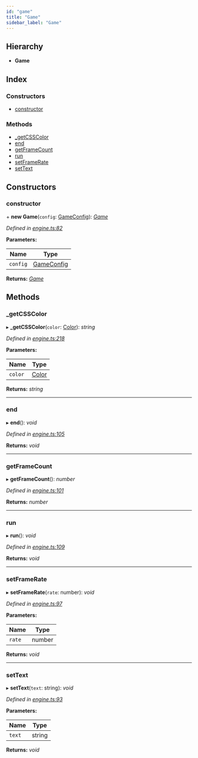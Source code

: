 ```yaml
---
id: "game"
title: "Game"
sidebar_label: "Game"
---
```


## Hierarchy

* **Game**

## Index

### Constructors

* [constructor](#constructor)

### Methods

* [_getCSSColor](#_getcsscolor)
* [end](#end)
* [getFrameCount](#getframecount)
* [run](#run)
* [setFrameRate](#setframerate)
* [setText](#settext)

## Constructors

###  constructor

\+ **new Game**(`config`: [GameConfig](../interfaces/gameconfig)): *[Game](game)*

*Defined in [engine.ts:82](https://github.com/jamesroutley/24a2/blob/5df3740/src/engine.ts#L82)*

**Parameters:**

Name | Type |
------ | ------ |
`config` | [GameConfig](../interfaces/gameconfig) |

**Returns:** *[Game](game)*

## Methods

###  _getCSSColor

▸ **_getCSSColor**(`color`: [Color](../enums/color)): *string*

*Defined in [engine.ts:218](https://github.com/jamesroutley/24a2/blob/5df3740/src/engine.ts#L218)*

**Parameters:**

Name | Type |
------ | ------ |
`color` | [Color](../enums/color) |

**Returns:** *string*

___

###  end

▸ **end**(): *void*

*Defined in [engine.ts:105](https://github.com/jamesroutley/24a2/blob/5df3740/src/engine.ts#L105)*

**Returns:** *void*

___

###  getFrameCount

▸ **getFrameCount**(): *number*

*Defined in [engine.ts:101](https://github.com/jamesroutley/24a2/blob/5df3740/src/engine.ts#L101)*

**Returns:** *number*

___

###  run

▸ **run**(): *void*

*Defined in [engine.ts:109](https://github.com/jamesroutley/24a2/blob/5df3740/src/engine.ts#L109)*

**Returns:** *void*

___

###  setFrameRate

▸ **setFrameRate**(`rate`: number): *void*

*Defined in [engine.ts:97](https://github.com/jamesroutley/24a2/blob/5df3740/src/engine.ts#L97)*

**Parameters:**

Name | Type |
------ | ------ |
`rate` | number |

**Returns:** *void*

___

###  setText

▸ **setText**(`text`: string): *void*

*Defined in [engine.ts:93](https://github.com/jamesroutley/24a2/blob/5df3740/src/engine.ts#L93)*

**Parameters:**

Name | Type |
------ | ------ |
`text` | string |

**Returns:** *void*

